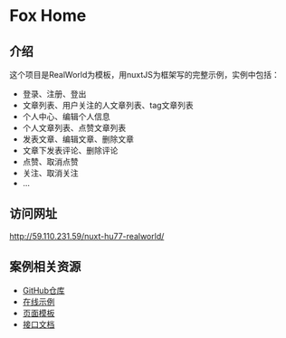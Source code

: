 # Fox Home
## 介绍
这个项目是RealWorld为模板，用nuxtJS为框架写的完整示例，实例中包括：

- 登录、注册、登出
- 文章列表、用户关注的人文章列表、tag文章列表
- 个人中心、编辑个人信息
- 个人文章列表、点赞文章列表
- 发表文章、编辑文章、删除文章
- 文章下发表评论、删除评论
- 点赞、取消点赞
- 关注、取消关注
- ...

## 访问网址

http://59.110.231.59/nuxt-hu77-realworld/

## 案例相关资源
- [GitHub仓库](https://github.com/gothinkster/realworld)
- [在线示例](https://demo.realworld.io/#/)
- [页面模板](https://github.com/gothinkster/realworld-starter-kit/blob/master/FRONTEND_INSTRUCTIONS.md)
- [接口文档](https://github.com/gothinkster/realworld/tree/master/api)